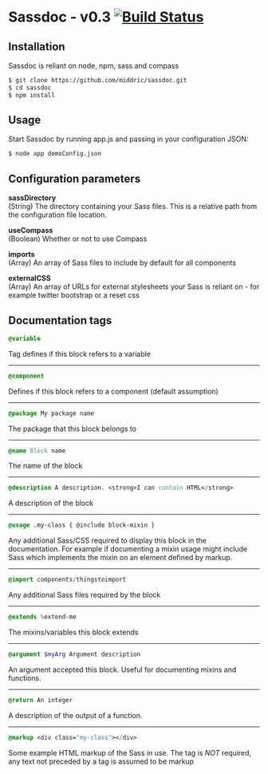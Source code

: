 Sassdoc - v0.3 [![Build Status](https://travis-ci.org/middric/sassdoc.png)](https://travis-ci.org/middric/sassdoc)
==========

## Installation
Sassdoc is reliant on node, npm, sass and compass
```bash
$ git clone https://github.com/middric/sassdoc.git
$ cd sassdoc
$ npm install
```
## Usage
Start Sassdoc by running app.js and passing in your configuration JSON:
```bash
$ node app demoConfig.json
```    
## Configuration parameters

**sassDirectory**  
(String) The directory containing your Sass files. This is a relative path from the configuration file location.

**useCompass**  
(Boolean) Whether or not to use Compass

**imports**  
(Array) An array of Sass files to include by default for all components

**externalCSS**  
(Array) An array of URLs for external stylesheets your Sass is reliant on - for example twitter bootstrap or a reset css

## Documentation tags

```sass
@variable
```
Tag defines if this block refers to a variable
***
```sass
@component  
```
Defines if this block refers to a component (default assumption)
***
```sass
@package My package name
```
The package that this block belongs to
***
```sass
@name Block name
```
The name of the block
***
```sass
@description A description. <strong>I can contain HTML</strong>
```
A description of the block
***
```sass
@usage .my-class { @include block-mixin }
```
Any additional Sass/CSS required to display this block in the documentation. For example if documenting a mixin usage might include Sass which implements the mixin on an element defined by markup.
***
```sass
@import components/thingstoimport
```
Any additional Sass files required by the block
***
```sass
@extends %extend-me 
```
The mixins/variables this block extends
***
```sass
@argument $myArg Argument description
```
An argument accepted this block. Useful for documenting mixins and functions.
***
```sass
@return An integer
```
A description of the output of a function.
***
```sass
@markup <div class="my-class"></div>
```
Some example HTML markup of the Sass in use. The tag is _NOT_ required, any text not preceded by a tag is assumed to be markup
